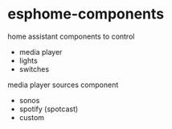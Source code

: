 # esphome-components

home assistant components to control
 - media player
 - lights
 - switches

media player sources component
 - sonos
 - spotify (spotcast)
 - custom
